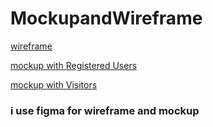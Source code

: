 # MockupandWireframe
[wireframe](https://www.figma.com/file/eMxOqblmgnBriNrm061gqG/wireframe-for-event-web?type=design&node-id=0%3A1&mode=design&t=Uwzj2iis38XFVsSW-1)


[mockup with Registered Users](https://www.figma.com/file/1QMSXZxNCzn8YCmzFoo6IM/event-web-with-register-users?type=design&node-id=0%3A1&mode=design&t=eTq67UiB3Yhcuv5d-1)


[mockup with Visitors](https://www.figma.com/file/AmPskoL7zinnx54ZI96gLh/event-web-with-visetors?type=design&node-id=3%3A2602&mode=design&t=VoiLUELq2qJHTEyI-1)


### i use figma for wireframe and mockup

